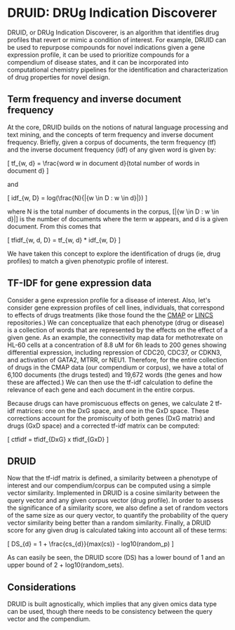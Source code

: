 # DRUID: DRUg Indication Discoverer

DRUID, or DRUg Indication Discoverer, is an algorithm that identifies drug profiles that revert or mimic a condition of interest.  For example, DRUID can be used to repurpose compounds for novel indications given a gene expression profile, it can be used to prioritize compounds for a compendium of disease states, and it can be incorporated into computational chemistry pipelines for the identification and characterization of drug properties for novel design. 

## Term frequency and inverse document frequency
At the core, DRUID builds on the notions of natural language processing and text mining, and the concepts of term frequency and inverse document frequency.  Briefly, given a corpus of documents, the term frequency (tf) and the inverse document frequency (idf) of any given word is given by:

\[
tf_{w, d} = \frac{word w in document d}{total number of words in document d}
\]

and 

\[
idf_{w, D} = log(\frac{N}{|\{w \in D : w \in d\}|})
\]

where N is the total number of documents in the corpus, \[|\{w \in D : w \in d\}|\] is the number of documents where the term w appears, and d is a given document.  From this comes that 

\[
tfidf_{w, d, D} = tf_{w, d} * idf_{w, D}
\]

We have taken this concept to explore the identification of drugs (ie, drug profiles) to match a given phenotypic profile of interest.  

## TF-IDF for gene expression data
Consider a gene expression profile for a disease of interest.  Also, let's consider gene expression profiles of cell lines, individuals, that correspond to effects of drugs treatments (like those found the the [CMAP](https://www.broadinstitute.org/connectivity-map-cmap) or [LINCS](https://clue.io) repositories.)  We can conceptualize that each phenotype (drug or disease) is a collection of words that are represented by the effects on the effect of a given gene.  As an example, the connectivity map data for methotrexate on HL-60 cells at a concentration of 8.8 uM for 6h leads to 200 genes showing differential expression, including repression of CDC20, CDC37, or CDKN3, and activation of GATA2, MTRR, or NEU1.  Therefore, for the entire collection of drugs in the CMAP data (our compendium or corpus), we have a total of 6,100 documents (the drugs tested) and 19,672 words (the genes and how these are affected.)  We can then use the tf-idf calculation to define the relevance of each gene and each document in the entire corpus.  

Because drugs can have promiscuous effects on genes, we calculate 2 tf-idf matrices: one on the DxG space, and one in the GxD space.  These corrections account for the promiscuity of both genes (DxG matrix) and drugs (GxD space) and a corrected tf-idf matrix can be computed:

\[
ctfidf = tfidf_{DxG} x tfidf_{GxD}
\]

## DRUID
Now that the tf-idf matrix is defined, a similarity between a phenotype of interest and our compendium/corpus can be computed using a simple vector similarity.  Implemented in DRUID is a cosine similarity between the query vector and any given corpus vector (drug profile).  In order to assess the significance of a similarity score, we also define a set of random vectors of the same size as our query vector, to quantify the probability of the query vector similarity being better than a random similarity.  Finally, a DRUID score for any given drug is calculated taking into account all of these terms:

\[
DS_{d} = 1 + \frac{cs_{d}}{max(cs)} - log10(random_p)
\]

As can easily be seen, the DRUID score (DS) has a lower bound of 1 and an upper bound of 2 + log10(random_sets). 

## Considerations
DRUID is built agnostically, which implies that any given omics data type can be used, though there needs to be consistency between the query vector and the compendium.
